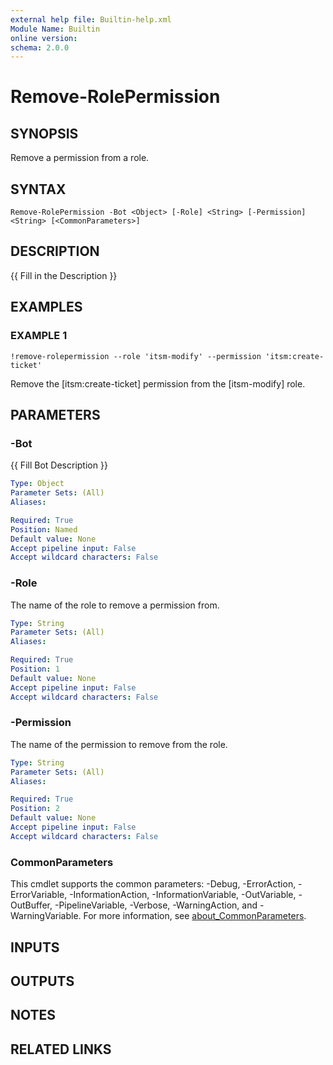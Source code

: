```yaml
---
external help file: Builtin-help.xml
Module Name: Builtin
online version:
schema: 2.0.0
---
```


# Remove-RolePermission

## SYNOPSIS
Remove a permission from a role.

## SYNTAX

```
Remove-RolePermission -Bot <Object> [-Role] <String> [-Permission] <String> [<CommonParameters>]
```

## DESCRIPTION
{{ Fill in the Description }}

## EXAMPLES

### EXAMPLE 1
```
!remove-rolepermission --role 'itsm-modify' --permission 'itsm:create-ticket'
```

Remove the \[itsm:create-ticket\] permission from the \[itsm-modify\] role.

## PARAMETERS

### -Bot
{{ Fill Bot Description }}

```yaml
Type: Object
Parameter Sets: (All)
Aliases:

Required: True
Position: Named
Default value: None
Accept pipeline input: False
Accept wildcard characters: False
```

### -Role
The name of the role to remove a permission from.

```yaml
Type: String
Parameter Sets: (All)
Aliases:

Required: True
Position: 1
Default value: None
Accept pipeline input: False
Accept wildcard characters: False
```

### -Permission
The name of the permission to remove from the role.

```yaml
Type: String
Parameter Sets: (All)
Aliases:

Required: True
Position: 2
Default value: None
Accept pipeline input: False
Accept wildcard characters: False
```

### CommonParameters
This cmdlet supports the common parameters: -Debug, -ErrorAction, -ErrorVariable, -InformationAction, -InformationVariable, -OutVariable, -OutBuffer, -PipelineVariable, -Verbose, -WarningAction, and -WarningVariable. For more information, see [about_CommonParameters](http://go.microsoft.com/fwlink/?LinkID=113216).

## INPUTS

## OUTPUTS

## NOTES

## RELATED LINKS
